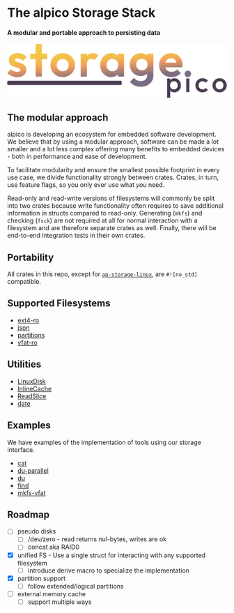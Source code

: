 # The alpico Storage Stack

#### A modular and portable approach to persisting data

[![storage.pico logo](.logo.png)](https://github.com/alpico/storage.pico)

## The modular approach

alpico is developing an ecosystem for embedded software development.
We believe that by using a modular approach, software can be made a
lot smaller and a lot less complex offering many benefits to embedded
devices - both in performance and ease of development.

To facilitate modularity and ensure the smallest possible footprint in
every use case, we divide functionality strongly between crates.
Crates, in turn, use feature flags, so you only ever use what *you*
need.

Read-only and read-write versions of filesystems will commonly be
split into two crates because write functionality often requires to
save additional information in structs compared to read-only.
Generating (`mkfs`) and checking (`fsck`) are not required at all for
normal interaction with a filesystem and are therefore separate crates
as well.  Finally, there will be end-to-end integration tests in their
own crates.



## Portability

All crates in this repo, except for [`ap-storage-linux`](./creates/ap-storage-linux), are `#![no_std]` compatible.

## Supported Filesystems

- [ext4-ro](./crates/ap-storage-ext4-ro/)
- [json](./crates/ap-storage-json/)
- [partitions](./crates/ap-storage-partition/)
- [vfat-ro](./crates/ap-storage-vfat-ro/)

## Utilities

- [LinuxDisk](./crates/ap-storage-linux/)
- [InlineCache](./crates/ap-storage-memory/)
- [ReadSlice](./crates/ap-storage-memory/)
- [date](./crates/ap-date/)

## Examples

We have examples of the implementation of tools using our storage interface.

- [cat](./crates/ap-storage-examples/src/bin/cat.rs)
- [du-parallel](./crates/ap-storage-examples/src/bin/du-parallel.rs)
- [du](./crates/ap-storage-examples/src/bin/du.rs)
- [find](./crates/ap-storage-examples/src/bin/find.rs)
- [mkfs-vfat](./crates/ap-storage-examples/src/bin/mkfs-vfat.rs)

## Roadmap

- [ ] pseudo disks
  - [ ] /dev/zero - read returns nul-bytes, writes are ok
  - [ ] concat aka RAID0
- [x] unified FS - Use a single struct for interacting with any supported filesystem
  - [ ] introduce derive macro to specialize the implementation
- [x] partition support
  - [ ] follow extended/logical partitions
- [ ] external memory cache
  - [ ] support multiple ways
